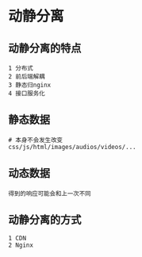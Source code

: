# 动静分离

## 动静分离的特点
```
1 分布式
2 前后端解耦
3 静态归nginx 
4 接口服务化
```

## 静态数据
```
# 本身不会发生改变
css/js/html/images/audios/videos/...
```

## 动态数据
```
得到的响应可能会和上一次不同
```

## 动静分离的方式
```
1 CDN
2 Nginx
```